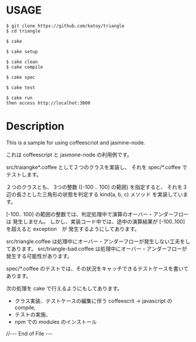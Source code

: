 USAGE
======

    $ git clone https://github.com/katoy/triangle
    $ cd triangle
    
    $ cake 
    
    $ cake setup

    $ cake clean
    $ cake compile
    
    $ cake spec

    $ cake test

    $ cake run
    then access http://localhot:3000
    
Description
============

This is a sample for using coffeescriot and jasmine-node.

これは coffeescript と jasmone-node の利用例です。

src/traiangke*.coffee として２つのクラスを実装し、
それを spec/*.coffee でテストします。

２つのクラスとも、
  3つの整数 ([-100 .. 100] の範囲) を指定すると、
  それを３辺の長さとした三角形の状態を判定する kind(a, b, c) メソッド
を実装しています。

[-100.. 100] の範囲の整数では、判定処理中で演算のオーバー・アンダーフローは
発生しません。
しかし、実装コード中では、途中の演算結果が [-100..100] を超えると exception　が
発生するようにしてあります。

src/triangle.coffee は処理中にオーバー・アンダーフローが発生しない工夫をしてあります。
src/triangle-bad.coffee は処理中にオーバー・アンダーフローが発生する可能性があります。

spec/*.coffee のテストでは、その状況をキャッチできるテストケースを書いてあります。

次の処理を cake で行えるようにもしてあります。
 * クラス実装、テストケースの編集に伴う coffeescrit -> javascript の compile,
 * テストの実施、
 * npm での modules のインストール

 
//--- End of File ---
